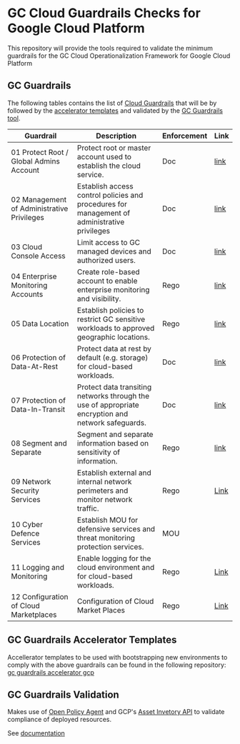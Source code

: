 # GC Cloud Guardrails Checks for Google Cloud Platform

This repository will provide the tools required to validate the minimum guardrails for the GC Cloud Operationalization Framework for Google Cloud Platform

## GC Guardrails

The following tables contains the list of [Cloud Guardrails](https://github.com/canada-ca/cloud-guardrails) that will be by followed by the [accelerator templates](#gc-guardrails-accelerator-templates) and validated by the [GC Guardrails tool](#gc-guardrails-validation). 

| Guardrail | Description | Enforcement | Link |
|----|----|----| --- |
| 01 Protect Root / Global Admins Account | Protect root or master account used to establish the cloud service. | Doc | [link](./guardrails/01-mfa-validation/guardrail-1-mfa.md)  |
| 02 Management of Administrative Privileges | Establish access control policies and procedures for management of administrative privileges | Doc | [link](./guardrails/02-management-administration-privileges/management-administration-privileges.md)   |
| 03 Cloud Console Access | Limit access to GC managed devices and authorized users. | Doc | [link](./guardrails/03-cloud-console-access/cloud-console-access.md)  |
| 04 Enterprise Monitoring Accounts | Create role-based account to enable enterprise monitoring and visibility. | Rego | [link](guardrails/04-monitoring-account/04-monitoring-account.md) |
| 05 Data Location | Establish policies to restrict GC sensitive workloads to approved geographic locations. | Rego | [link](guardrails/05-data-location/guardrail-6-data-location.md) |
| 06 Protection of Data-At-Rest | Protect data at rest by default (e.g. storage) for cloud-based workloads. | Doc | [link](./guardrails/06-data-at-rest/guardrail-6-at-rest.md) |
| 07 Protection of Data-In-Transit | Protect data transiting networks through the use of appropriate encryption and network safeguards. | Doc | [link](./guardrails/07-data-in-transit/guardrail-7-in-transit.md) |
| 08 Segment and Separate | Segment and separate information based on sensitivity of information. | Rego | [link](./guardrails/08-segment-separate/guardrail-8-segment-separate.md) |
| 09 Network Security Services | Establish external and internal network perimeters and monitor network traffic.| Rego | [Link](./guardrails/09_Limit_egress_traffic/guardrails-9-network-security-services.md) |
| 10 Cyber Defence Services | Establish MOU for defensive services and threat monitoring protection services. | MOU |
| 11 Logging and Monitoring | Enable logging for the cloud environment and for cloud-based workloads. | Rego | [Link](./guardrails/11-logging-and-monitoring/guardrail-11-logging-monitoring.md) |
| 12 Configuration of Cloud Marketplaces | Configuration of Cloud Market Places | Rego | [Link](./guardrails/12-market-place/guardrail-12-marketplace) |


## GC Guardrails Accelerator Templates

Accellerator templates to be used with bootstrapping new environments to comply with the above guardrails can be found in the following repository: [gc guardrails accelerator gcp](https://github.com/canada-ca/accelerators_accelerateurs-gcp)


## GC Guardrails Validation

Makes use of [Open Policy Agent](https://www.openpolicyagent.org/) and GCP's [Asset Invetory API](https://cloud.google.com/asset-inventory) to validate compliance of deployed resources.

See [documentation](guardrails-validation/README.md)